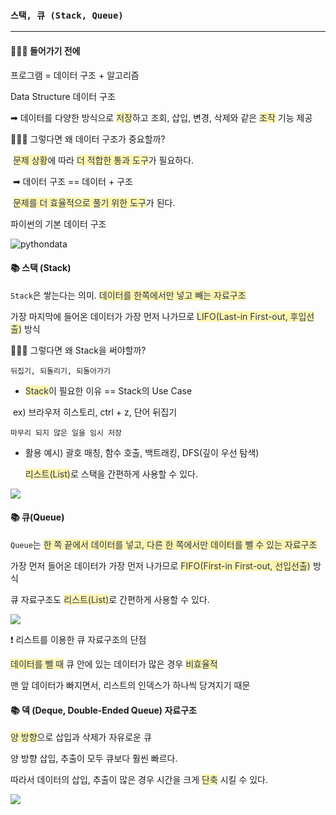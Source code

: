 ### `스택, 큐 (Stack, Queue)`

-------------

#### 👩🏻‍💻 들어가기 전에

프로그램 = 데이터 구조 + 알고리즘

Data Structure 데이터 구조

➡︎ 데이터를 다양한 방식으로 <span style='color:#2D3748; background-color:#fff5b1'>저장</span>하고 조회, 삽입, 변경, 삭제와 같은 <span style='color:#2D3748; background-color:#fff5b1'>조작</span> 기능 제공



🤷🏻‍♀️ 그렇다면 왜 데이터 구조가 중요할까?

​	  <span style='color:#2D3748; background-color:#fff5b1'>문제 상황</span>에 따라 <span style='color:#2D3748; background-color:#fff5b1'>더 적합한 통과 도구</span>가 필요하다.

​	  ➡︎ 데이터 구조 == 데이터 + 구조

​		  <span style='color:#2D3748; background-color:#fff5b1'>문제를 더 효율적으로 풀기 위한 도구</span>가 된다.



파이썬의 기본 데이터 구조

![pythondata](stack:queue.assets/pythondata.png)





#### 📚 스택 (Stack)

`Stack`은 쌓는다는 의미. <span style='color:#2D3748; background-color:#fff5b1'>데이터를 한쪽에서만 넣고 빼는 자료구조</span>

가장 마지막에 들어온 데이터가 가장 먼저 나가므로 <span style='color:#2D3748; background-color:#fff5b1'>LIFO(Last-in First-out, 후입선출)</span> 방식



🤷🏻‍♀️ 그렇다면 왜 Stack을 써야할까?

`뒤집기, 되돌리기, 되돌아가기`

- <span style='color:#2D3748; background-color:#fff5b1'>Stack</span>이 필요한 이유 == Stack의 Use Case

​	   ex) 브라우저 히스토리, ctrl + z, 단어 뒤집기

`마무리 되지 않은 일을 임시 저장`

- 활용 예시) 괄호 매칭, 함수 호출, 백트래킹, DFS(깊이 우선 탐색)

  <span style='color:#2D3748; background-color:#fff5b1'>리스트(List)</span>로 스택을 간편하게 사용할 수 있다.

![](stack:queue.assets/IMG188B665035A7.jpeg)



#### 📚 큐(Queue)

`Queue`는 <span style='color:#2D3748; background-color:#fff5b1'>한 쪽 끝에서 데이터를 넣고, 다른 한 쪽에서만 데이터를 뺄 수 있는 자료구조</span>

가장 먼저 들어온 데이터가 가장 먼저 나가므로 <span style='color:#2D3748; background-color:#fff5b1'>FIFO(First-in First-out, 선입선출)</span> 방식



큐 자료구조도 <span style='color:#2D3748; background-color:#fff5b1'>리스트(List)</span>로 간편하게 사용할 수 있다.

![](stack:queue.assets/IMGCF65A77514AA1.jpeg)



❗️ 리스트를 이용한 큐 자료구조의 단점

<span style='color:#2D3748; background-color:#fff5b1'>데이터를 뺄 때</span> 큐 안에 있는 데이터가 많은 경우 <span style='color:#2D3748; background-color:#fff5b1'>비효율적</span>

맨 앞 데이터가 빠지면서, 리스트의 인덱스가 하나씩 당겨지기 때문



#### 📚 덱 (Deque, Double-Ended Queue) 자료구조

<span style='color:#2D3748; background-color:#fff5b1'>양 방향</span>으로 삽입과 삭제가 자유로운 큐

양 방향 삽입, 추출이 모두 큐보다 훨씬 빠르다.

따라서 데이터의 삽입, 추출이 많은 경우 시간을 크게 <span style='color:#2D3748; background-color:#fff5b1'>단축</span> 시킬 수 있다.

![](stack:queue.assets/IMGF1B72ABFFB8D1.jpeg)


